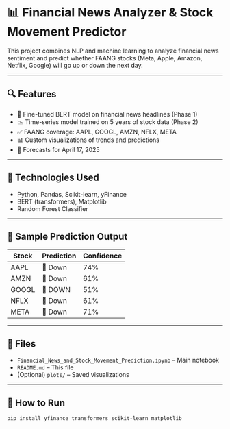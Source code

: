 # 📊 Financial News Analyzer & Stock Movement Predictor

This project combines NLP and machine learning to analyze financial news sentiment and predict whether FAANG stocks (Meta, Apple, Amazon, Netflix, Google) will go up or down the next day.

---

## 🔍 Features

- 🧠 Fine-tuned BERT model on financial news headlines (Phase 1)
- 📉 Time-series model trained on 5 years of stock data (Phase 2)
- ✅ FAANG coverage: AAPL, GOOGL, AMZN, NFLX, META
- 📊 Custom visualizations of trends and predictions
- 🔮 Forecasts for April 17, 2025

---

## 💼 Technologies Used

- Python, Pandas, Scikit-learn, yFinance
- BERT (transformers), Matplotlib
- Random Forest Classifier

---

## 📌 Sample Prediction Output

| Stock | Prediction  | Confidence |
|-------|------------ |------------|
| AAPL  | 🔽 Down     | 74%        |
| AMZN  | 🔽 Down     | 61%        |
| GOOGL | 🔽 DOWN     | 51%        |
| NFLX  | 🔽 Down     | 61%        |
| META  | 🔽 Down     | 71%        |

---

## 📁 Files

- `Financial_News_and_Stock_Movement_Prediction.ipynb` – Main notebook
- `README.md` – This file
- (Optional) `plots/` – Saved visualizations

---

## 🚀 How to Run

```bash
pip install yfinance transformers scikit-learn matplotlib
